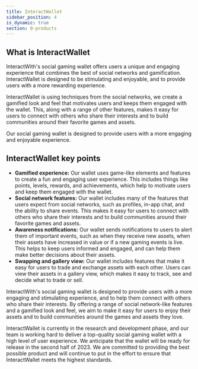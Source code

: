 ```yaml
---
title: InteractWallet
sidebar_position: 4
is_dynamic: true
section: 0-products
---
```

## W﻿hat is InteractWallet

InteractWith's social gaming wallet offers users a unique and engaging experience that combines the best of social networks and gamification. InteractWallet is designed to be stimulating and enjoyable, and to provide users with a more rewarding experience. 

InteractWallet is using techniques from the social networks, we create a gamified look and feel that motivates users and keeps them engaged with the wallet. This, along with a range of other features, makes it easy for users to connect with others who share their interests and to build communities around their favorite games and assets. 

Our social gaming wallet is designed to provide users with a more engaging and enjoyable experience.

## I﻿nteractWallet key points

* **Gamified experience:** Our wallet uses game-like elements and features to create a fun and engaging user experience. This includes things like points, levels, rewards, and achievements, which help to motivate users and keep them engaged with the wallet.
* **Social network features:** Our wallet includes many of the features that users expect from social networks, such as profiles, in-app chat, and the ability to share events. This makes it easy for users to connect with others who share their interests and to build communities around their favorite games and assets.
* **Awareness notifications:** Our wallet sends notifications to users to alert them of important events, such as when they receive new assets, when their assets have increased in value or if a new gaming events is live. This helps to keep users informed and engaged, and can help them make better decisions about their assets.
* **Swapping and gallery view:** Our wallet includes features that make it easy for users to trade and exchange assets with each other. Users can view their assets in a gallery view, which makes it easy to track, see and decide what to trade or sell.

InteractWith's social gaming wallet is designed to provide users with a more engaging and stimulating experience, and to help them connect with others who share their interests. By offering a range of social network-like features and a gamified look and feel, we aim to make it easy for users to enjoy their assets and to build communities around the games and assets they love.

InteractWallet is currently in the research and development phase, and our team is working hard to deliver a top-quality social gaming wallet with a high level of user experience. We anticipate that the wallet will be ready for release in the second half of 2023. We are committed to providing the best possible product and will continue to put in the effort to ensure that InteractWallet meets the highest standards.